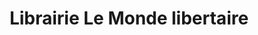 ---
title: "Librairie Le Monde libertaire"
url: /paris/librairie-le-monde-libertaire/
shop: Bücher
---